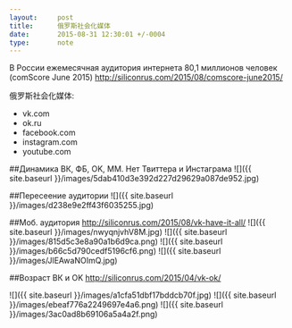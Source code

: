 ```yaml
---
layout:     post
title:      俄罗斯社会化媒体
date:       2015-08-31 12:30:01 +/-0004
type:       note
---
```


В России ежемесячная аудитория интернета 80,1 миллионов человек (comScore June 2015)
http://siliconrus.com/2015/08/comscore-june2015/

俄罗斯社会化媒体:

* vk.com  
* ok.ru  
* facebook.com  
* instagram.com  
* youtube.com  

##Динамика ВК, ФБ, OK, ММ.
Нет Твиттера и  Инстаграма
![]({{ site.baseurl }}/images/5dab410d3e392d227d29629a087de952.jpg)

##Пересеение аудитории
![]({{ site.baseurl }}/images/d238e9e2ff43f6035255.jpg)

##Моб. аудитория
http://siliconrus.com/2015/08/vk-have-it-all/
![]({{ site.baseurl }}/images/nwyqnjvhV8M.jpg)
![]({{ site.baseurl }}/images/815d5c3e8a90a1b6d9ca.png)
![]({{ site.baseurl }}/images/b66c5d790cedf5196cf6.png)
![]({{ site.baseurl }}/images/JlEAwaNOImQ.jpg)

##Возраст ВК и OK
http://siliconrus.com/2015/04/vk-ok/

![]({{ site.baseurl }}/images/a1cfa51dbf17bddcb70f.jpg)
![]({{ site.baseurl }}/images/ebeaf776a2249697e4a6.png)
![]({{ site.baseurl }}/images/3ac0ad8b69106a5a4a2f.png)
